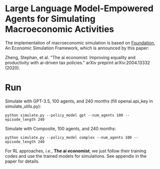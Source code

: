 # Large Language Model-Empowered Agents for Simulating Macroeconomic Activities
The implementation of macroeconomic simulation is based on [Foundation](https://github.com/MaciejMacko/ai-economist), An Economic Simulation Framework, which is announced by this paper: 

Zheng, Stephan, et al. "The ai economist: Improving equality and productivity with ai-driven tax policies." arXiv preprint arXiv:2004.13332 (2020).

# Run
Simulate with GPT-3.5, 100 agents, and 240 months (fill openai.api_key in simulate_utils.py): 

`python simulate.py --policy_model gpt --num_agents 100 --episode_length 240`

Simulate with Composite, 100 agents, and 240 months:

`python simulate.py --policy_model complex --num_agents 100 --episode_length 240`

For RL approaches, *i.e.*, **The ai economist**, we just follow their training codes and use the trained models for simulations. See appendix in the paper for details.
